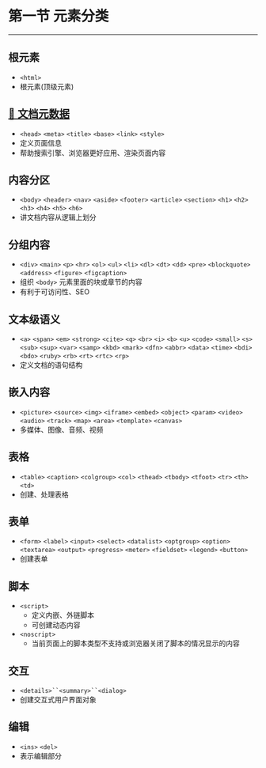 # 第一节 元素分类

---

<Badge type="tip" text="html" />

## 根元素

* `<html>`
* 根元素(顶级元素)

## [📎 文档元数据](https://developer.mozilla.org/zh-CN/docs/Glossary/Metadata)

* `<head>` `<meta>` `<title>` `<base>` `<link>` `<style>`
* 定义页面信息
* 帮助搜索引擎、浏览器更好应用、渲染页面内容

## 内容分区

* `<body>` `<header>` `<nav>` `<aside>` `<footer>` `<article>` `<section>` `<h1>` `<h2>` `<h3>` `<h4>` `<h5>` `<h6>`
* 讲文档内容从逻辑上划分

## 分组内容

* `<div>` `<main>` `<p>` `<hr>` `<ol>` `<ul>` `<li>` `<dl>` `<dt>` `<dd>` `<pre>` `<blockquote>` `<address>` `<figure>` `<figcaption>`
* 组织 `<body>` 元素里面的块或章节的内容
* 有利于可访问性、SEO

## 文本级语义

* `<a>` `<span>` `<em>` `<strong>` `<cite>` `<q>` `<br>` `<i>` `<b>` `<u>` `<code>` `<small>` `<s>` `<sub>` `<sup>` `<var>` `<samp>` `<kbd>` `<mark>` `<dfn>` `<abbr>` `<data>` `<time>` `<bdi>` `<bdo>` `<ruby>` `<rb>` `<rt>` `<rtc>` `<rp>`
* 定义文档的语句结构

## 嵌入内容

* `<picture>` `<source>` `<img>` `<iframe>` `<embed>` `<object>` `<param>` `<video>` `<audio>` `<track>` `<map>` `<area>` `<template>` `<canvas>`
* 多媒体、图像、音频、视频

## 表格

* `<table>` `<caption>` `<colgroup>` `<col>` `<thead>` `<tbody>` `<tfoot>` `<tr>` `<th>` `<td>`
* 创建、处理表格

## 表单

* `<form>` `<label>` `<input>` `<select>` `<datalist>` `<optgroup>` `<option>` `<textarea>` `<output>` `<progress>` `<meter>` `<fieldset>` `<legend>` `<button>`
* 创建表单

## 脚本

* `<script>`
  * 定义内嵌、外链脚本
  * 可创建动态内容
* `<noscript>`
  * 当前页面上的脚本类型不支持或浏览器关闭了脚本的情况显示的内容

## 交互

* `<details>``<summary>``<dialog>`
* 创建交互式用户界面对象

## 编辑

* `<ins>` `<del>`
* 表示编辑部分